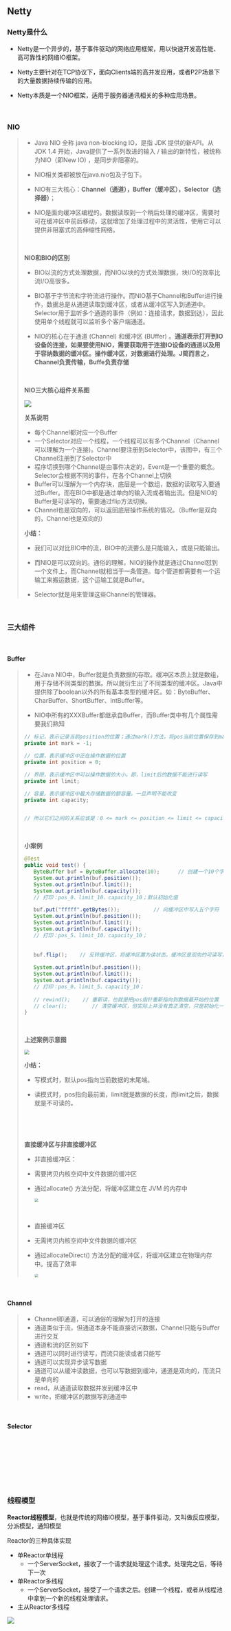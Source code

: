 ## Netty

### Netty是什么

* Netty是一个异步的，基于事件驱动的网络应用框架，用以快速开发高性能、高可靠性的网络IO框架。

* Netty主要针对在TCP协议下，面向Clients端的高并发应用，或者P2P场景下的大量数据持续传输的应用。

* Netty本质是一个NIO框架，适用于服务器通讯相关的多种应用场景。

  ​	

### NIO

> * Java NIO 全称 java non-blocking IO，是指 JDK 提供的新API。从 JDK 1.4 开始，Java提供了一系列改进的输入 / 输出的新特性，被统称为NIO（即New IO) ，是同步非阻塞的。
>
> * NIO相关类都被放在java.nio包及子包下。
>
> * NIO有三大核心：**Channel（通道），Buffer（缓冲区），Selector（选择器）**；
>
> * NIO是面向缓冲区编程的。数据读取到一个稍后处理的缓冲区，需要时可在缓冲区中前后移动，这就增加了处理过程中的灵活性，使用它可以提供非阻塞式的高伸缩性网络。
>
>   ​	
>
> **NIO和BIO的区别**
>
> * BIO以流的方式处理数据，而NIO以块的方式处理数据，块I/O的效率比流I/O高很多。
>
> * BIO基于字节流和字符流进行操作。而NIO基于Channel和Buffer进行操作，数据总是从通道读取到缓冲区，或者从缓冲区写入到通道中。Selector用于监听多个通道的事件（例如：连接请求，数据到达），因此使用单个线程就可以监听多个客户端通道。
>
> * NIO的核心在于通道 (Channel) 和缓冲区 (BUffer) 。**通道表示打开到IO设备的连接，如果要使用NIO，需要获取用于连接IO设备的通道以及用于容纳数据的缓冲区。操作缓冲区，对数据进行处理。J简而言之，Channel负责传输，Buffe负责存储**
>
>   ​	
>
> **NIO三大核心组件关系图**
>
> ![](../img/netty/Channel-Buffer-Selector关系图.png)
>
> **关系说明**
>
> * 每个Channel都对应一个Buffer
> * 一个Selector对应一个线程，一个线程可以有多个Channel（Channel可以理解为一个连接)。Channel要注册到Selector中，该图中，有三个Channel注册到了Selector中
> * 程序切换到哪个Channel是由事件决定的，Event是一个重要的概念。Selector会根据不同的事件，在各个Channel上切换
> * Buffer可以理解为一个内存块，底层是一个数组，数据的读取写入要通过Buffer。而在BIO中都是通过单向的输入流或者输出流。但是NIO的Buffer是可读写的，需要通过flip方法切换。
> * Channel也是双向的，可以返回底层操作系统的情况。（Buffer是双向的，Channel也是双向的）
>
> 
>
> **小结：**
>
> - 我们可以对比BIO中的流，BIO中的流要么是只能输入，或是只能输出。
>
> - 而NIO是可以双向的。通俗的理解，NIO的操作就是通过Channel怼到一个文件上，而Channel就相当于一条管道。每个管道都需要有一个运输工来搬运数据，这个运输工就是Buffer。
> - Selector就是用来管理这些Channel的管理器。





​	

### 三大组件



​			

#### Buffer

>* 在Java NIO中，Buffer就是负责数据的存取。缓冲区本质上就是数组，用于存储不同类型的数据。所以就衍生出了不同类型的缓冲区。Java中提供除了boolean以外的所有基本类型的缓冲区。如：ByteBuffer、CharBuffer、ShortBuffer、IntBuffer等。
>
>* NIO中所有的XXXBuffer都继承自Buffer，而Buffer类中有几个属性需要我们熟知
>
>  ```java
>  // 标记，表示记录当前position的位置；通过mark()方法，将pos当前位置保存到mark中，调用reset()将pos指向mark保存的位置
>  private int mark = -1;			
>  
>  // 位置，表示缓冲区中正在操作数据的位置
>  private int position = 0;		
>  
>  // 界限，表示缓冲区中可以操作数据的大小。即，limit后的数据不能进行读写
>  private int limit;				
>  
>  // 容量，表示缓冲区中最大存储数据的额容量。一旦声明不能改变
>  private int capacity;			
>  
>  
>  // 所以它们之间的关系应该是：0 <= mark <= position <= limit <= capacity
>  ```
>
>  ​	
>
>**小案例**
>
>```java
>@Test
>public void test() {
>    ByteBuffer buf = ByteBuffer.allocate(10);		// 创建一个10个字节大小的缓冲区
>    System.out.println(buf.position());				
>    System.out.println(buf.limit());
>    System.out.println(buf.capacity());
>    // 打印：pos_0、limit_10、capacity_10；默认初始化值
>
>    buf.put("fffff".getBytes());			// 向缓冲区中写入五个字符
>    System.out.println(buf.position());				
>    System.out.println(buf.limit());
>    System.out.println(buf.capacity());
>    // 打印：pos_5、limit_10、capacity_10；
>    
>    
>    buf.flip();	// 反转缓冲区，将缓冲区置为读状态。缓冲区是双向的可读写，但是需要通过这个方法切换
>    
>    System.out.println(buf.position());				
>    System.out.println(buf.limit());
>    System.out.println(buf.capacity());
>    // 打印：pos_0、limit_5、capacity_10；
>    
>    // rewind();    // 重新读，也就是把pos指针重新指向到数据最开始的位置
>    // clear();		// 清空缓冲区，但实际上并没有真正清空，只是初始化一下pos、limit的位置。写的时候直接覆盖之前的数据
>}
>```
>
>​			
>
>**上述案例示意图**
>
><img src="../img/netty/pos_lim_cap.png" style="zoom: 67%;" />
>
>**小结：**
>
>* 写模式时，默认pos指向当前数据的末尾端。
>
>* 读模式时，pos指向最前面，limit就是数据的长度，而limit之后，数据就是不可读的。
>
>  ​		
>
>  ​	
>
>**直接缓冲区与非直接缓冲区**
>
>* 非直接缓冲区：
>
>  * 需要拷贝内核空间中文件数据的缓冲区
>
>  * 通过allocate() 方法分配，将缓冲区建立在 JVM 的内存中
>
>    <img src="../img/netty/非直接缓冲区.png" style="zoom: 50%;" />
>
>    ​	
>
>* 直接缓冲区
>
>  * 无需拷贝内核空间中文件数据的缓冲区 
>
>  * 通过allocateDirect() 方法分配的缓冲区，将缓冲区建立在物理内存中。提高了效率
>
>    <img src="../img/netty/直接缓冲区.png" style="zoom: 50%;" />
>
>    









​				

#### Channel

>* Channel即通道，可以通俗的理解为打开的连接
>* 通道类似于流，但通道本身不能直接访问数据，Channel只能与Buffer进行交互
>* 通道和流的区别如下
>  * 通道可以同时进行读写，而流只能读或者只能写
>  * 通道可以实现异步读写数据
>  * 通道可以从缓冲读数据，也可以写数据到缓冲，通道是双向的，而流只是单向的
>* read，从通道读取数据并发到缓冲区中
>* write，把缓冲区的数据写到通道中
>
>

​			

#### Selector

​		

​		

​		

​		

### 线程模型

**Reactor线程模型**，也就是传统的网络IO模型，基于事件驱动，又叫做反应模型，分派模型，通知模型

Reactor的三种具体实现

* 单Reactor单线程
  * 一个ServerSocket，接收了一个请求就处理这个请求。处理完之后，等待下一次
* 单Reactor多线程
  * 一个ServerSocket，接受了一个请求之后。创建一个线程，或者从线程池中拿到一个新的线程处理请求。
* 主从Reactor多线程



![](../img/netty/reactor.png)















